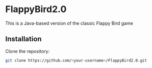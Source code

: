 # FlappyBird2.0

This is a Java-based version of the classic Flappy Bird game

## Installation
Clone the repository:
```bash
git clone https://github.com/<your-username>/FlappyBird2.0.git
